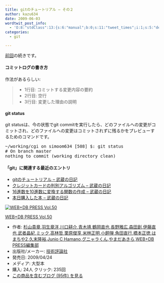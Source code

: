 ```yaml
---
title: gitのチュートリアル – その２
author: kazu634
date: 2009-06-03
wordtwit_post_info:
  - 'O:8:"stdClass":13:{s:6:"manual";b:0;s:11:"tweet_times";i:1;s:5:"delay";i:0;s:7:"enabled";i:1;s:10:"separation";s:2:"60";s:7:"version";s:3:"3.7";s:14:"tweet_template";b:0;s:6:"status";i:2;s:6:"result";a:0:{}s:13:"tweet_counter";i:2;s:13:"tweet_log_ids";a:1:{i:0;i:4633;}s:9:"hash_tags";a:0:{}s:8:"accounts";a:1:{i:0;s:7:"kazu634";}}'
categories:
  - git

---
```

<div class="section">
<p>
<a href="http://d.hatena.ne.jp/sirocco634/20090602/1243951013" onclick="__gaTracker('send', 'event', 'outbound-article', 'http://d.hatena.ne.jp/sirocco634/20090602/1243951013', '前回');" target="_blank">前回</a>の続きです。
</p>
  
<h4>
    コミットログの書き方
</h4>
  
<p>
    作法があるらしい:
</p>
  
<blockquote>
<ul>
<li>
        1行目: コミットする変更内容の要約
</li>
<li>
        2行目: 空行
</li>
<li>
        3行目: 変更した理由の説明
</li>
</ul>
</blockquote>
  
<h4>
    git status
</h4>
  
<p>
    git statusは、今の状態でgit commitを実行したら、どのファイルへの変更がコミットされ、どのファイルへの変更はコミットされずに残るかをプレビューするためのコマンドです。
</p>
  
<pre class="syntax-highlight">
~/working/cgi on simoom634 <span class="synStatement">[</span><span class="synConstant">508</span><span class="synStatement">]</span> $: git <span class="synStatement">status</span>
<span class="synComment"># On branch master</span>
nothing to commit <span class="synStatement">(</span>working directory clean<span class="synStatement">)</span>
</pre>
  
<h4>
    「git」に関連する最近のエントリ
</h4>
  
<ul>
<li>
<a href="http://d.hatena.ne.jp/sirocco634/20090602/1243951013" onclick="__gaTracker('send', 'event', 'outbound-article', 'http://d.hatena.ne.jp/sirocco634/20090602/1243951013', ' gitのチュートリアル &#8211; 武蔵の日記');" target="_blank"> gitのチュートリアル &#8211; 武蔵の日記</a>
</li>
<li>
<a href="http://d.hatena.ne.jp/sirocco634/20090523/1243049860" onclick="__gaTracker('send', 'event', 'outbound-article', 'http://d.hatena.ne.jp/sirocco634/20090523/1243049860', ' クレジットカードの判別アルゴリズム &#8211; 武蔵の日記');" target="_blank"> クレジットカードの判別アルゴリズム &#8211; 武蔵の日記</a>
</li>
<li>
<a href="http://d.hatena.ne.jp/sirocco634/20090513/1242221430" onclick="__gaTracker('send', 'event', 'outbound-article', 'http://d.hatena.ne.jp/sirocco634/20090513/1242221430', ' 16進数を10進数に変換する関数の作成 &#8211; 武蔵の日記');" target="_blank"> 16進数を10進数に変換する関数の作成 &#8211; 武蔵の日記</a>
</li>
<li>
<a href="http://d.hatena.ne.jp/sirocco634/20090426/1240754178" onclick="__gaTracker('send', 'event', 'outbound-article', 'http://d.hatena.ne.jp/sirocco634/20090426/1240754178', ' 本日購入した本 &#8211; 武蔵の日記');" target="_blank"> 本日購入した本 &#8211; 武蔵の日記</a>
</li>
</ul>
  
<div class="hatena-asin-detail">
<a href="http://www.amazon.co.jp/dp/477413838X/?tag=hatena_st1-22&ascsubtag=d-7ibv" onclick="__gaTracker('send', 'event', 'outbound-article', 'http://www.amazon.co.jp/dp/477413838X/?tag=hatena_st1-22&ascsubtag=d-7ibv', '');"><img src="https://images-na.ssl-images-amazon.com/images/I/61Co2FMWsRL._SL160_.jpg" class="hatena-asin-detail-image" alt="WEB+DB PRESS Vol.50" title="WEB+DB PRESS Vol.50" /></a></p> 
    
<div class="hatena-asin-detail-info">
<p class="hatena-asin-detail-title">
<a href="http://www.amazon.co.jp/dp/477413838X/?tag=hatena_st1-22&ascsubtag=d-7ibv" onclick="__gaTracker('send', 'event', 'outbound-article', 'http://www.amazon.co.jp/dp/477413838X/?tag=hatena_st1-22&ascsubtag=d-7ibv', 'WEB+DB PRESS Vol.50');">WEB+DB PRESS Vol.50</a>
</p>
      
<ul>
<li>
<span class="hatena-asin-detail-label">作者:</span> <a href="http://d.hatena.ne.jp/keyword/%BF%F9%BB%B3%B5%AE%BE%CF" onclick="__gaTracker('send', 'event', 'outbound-article', 'http://d.hatena.ne.jp/keyword/%BF%F9%BB%B3%B5%AE%BE%CF', '杉山貴章');" class="keyword">杉山貴章</a>,<a href="http://d.hatena.ne.jp/keyword/%B1%A9%C0%B8%BE%CF%CD%CE" onclick="__gaTracker('send', 'event', 'outbound-article', 'http://d.hatena.ne.jp/keyword/%B1%A9%C0%B8%BE%CF%CD%CE', '羽生章洋');" class="keyword">羽生章洋</a>,<a href="http://d.hatena.ne.jp/keyword/%C0%EE%B8%FD%B9%CC%B2%F0" onclick="__gaTracker('send', 'event', 'outbound-article', 'http://d.hatena.ne.jp/keyword/%C0%EE%B8%FD%B9%CC%B2%F0', '川口耕介');" class="keyword">川口耕介</a>,<a href="http://d.hatena.ne.jp/keyword/%C0%C4%CC%DA%CC%F7" onclick="__gaTracker('send', 'event', 'outbound-article', 'http://d.hatena.ne.jp/keyword/%C0%C4%CC%DA%CC%F7', '青木靖');" class="keyword">青木靖</a>,<a href="http://d.hatena.ne.jp/keyword/%C4%E1%B2%AC%C4%BE%CC%E9" onclick="__gaTracker('send', 'event', 'outbound-article', 'http://d.hatena.ne.jp/keyword/%C4%E1%B2%AC%C4%BE%CC%E9', '鶴岡直也');" class="keyword">鶴岡直也</a>,<a href="http://d.hatena.ne.jp/keyword/%C4%B9%CC%EE%B2%ED%B9%AD" onclick="__gaTracker('send', 'event', 'outbound-article', 'http://d.hatena.ne.jp/keyword/%C4%B9%CC%EE%B2%ED%B9%AD', '長野雅広');" class="keyword">長野雅広</a>,<a href="http://d.hatena.ne.jp/keyword/%BF%B9%C5%C4%C1%CF" onclick="__gaTracker('send', 'event', 'outbound-article', 'http://d.hatena.ne.jp/keyword/%BF%B9%C5%C4%C1%CF', '森田創');" class="keyword">森田創</a>,<a href="http://d.hatena.ne.jp/keyword/%B0%CB%C6%A3%C4%BE%CC%E9" onclick="__gaTracker('send', 'event', 'outbound-article', 'http://d.hatena.ne.jp/keyword/%B0%CB%C6%A3%C4%BE%CC%E9', '伊藤直也');" class="keyword">伊藤直也</a>,<a href="http://d.hatena.ne.jp/keyword/%C9%F0%BC%D4%BE%BD%B5%AA" onclick="__gaTracker('send', 'event', 'outbound-article', 'http://d.hatena.ne.jp/keyword/%C9%F0%BC%D4%BE%BD%B5%AA', '武者晶紀');" class="keyword">武者晶紀</a>,<a href="http://d.hatena.ne.jp/keyword/%A5%DF%A5%C3%A5%AF" onclick="__gaTracker('send', 'event', 'outbound-article', 'http://d.hatena.ne.jp/keyword/%A5%DF%A5%C3%A5%AF', 'ミック');" class="keyword">ミック</a>,<a href="http://d.hatena.ne.jp/keyword/%B9%E2%CE%D3%C5%AF" onclick="__gaTracker('send', 'event', 'outbound-article', 'http://d.hatena.ne.jp/keyword/%B9%E2%CE%D3%C5%AF', '高林哲');" class="keyword">高林哲</a>,<a href="http://d.hatena.ne.jp/keyword/%B7%AA%B8%B6%B7%E6%B5%FD" onclick="__gaTracker('send', 'event', 'outbound-article', 'http://d.hatena.ne.jp/keyword/%B7%AA%B8%B6%B7%E6%B5%FD', '栗原傑享');" class="keyword">栗原傑享</a>,<a href="http://d.hatena.ne.jp/keyword/%CA%C6%CE%D3%C0%B5%CC%C0" onclick="__gaTracker('send', 'event', 'outbound-article', 'http://d.hatena.ne.jp/keyword/%CA%C6%CE%D3%C0%B5%CC%C0', '米林正明');" class="keyword">米林正明</a>,<a href="http://d.hatena.ne.jp/keyword/%BE%AE%BB%F4%C3%C6" onclick="__gaTracker('send', 'event', 'outbound-article', 'http://d.hatena.ne.jp/keyword/%BE%AE%BB%F4%C3%C6', '小飼弾');" class="keyword">小飼弾</a>,<a href="http://d.hatena.ne.jp/keyword/%B3%D1%C5%C4%C4%BE%B9%D4" onclick="__gaTracker('send', 'event', 'outbound-article', 'http://d.hatena.ne.jp/keyword/%B3%D1%C5%C4%C4%BE%B9%D4', '角田直行');" class="keyword">角田直行</a>,<a href="http://d.hatena.ne.jp/keyword/%B6%B6%CB%DC%C0%B5%C6%C1" onclick="__gaTracker('send', 'event', 'outbound-article', 'http://d.hatena.ne.jp/keyword/%B6%B6%CB%DC%C0%B5%C6%C1', '橋本正徳');" class="keyword">橋本正徳</a>,<a href="http://d.hatena.ne.jp/keyword/%A4%CF%A4%DE%A4%C1%A4%E42" onclick="__gaTracker('send', 'event', 'outbound-article', 'http://d.hatena.ne.jp/keyword/%A4%CF%A4%DE%A4%C1%A4%E42', 'はまちや2');" class="keyword">はまちや2</a>,<a href="http://d.hatena.ne.jp/keyword/%B5%D7%CB%F6%CE%B4%CD%B5" onclick="__gaTracker('send', 'event', 'outbound-article', 'http://d.hatena.ne.jp/keyword/%B5%D7%CB%F6%CE%B4%CD%B5', '久末隆裕');" class="keyword">久末隆裕</a>,<a href="http://d.hatena.ne.jp/keyword/Junio%20C%20Hamano" onclick="__gaTracker('send', 'event', 'outbound-article', 'http://d.hatena.ne.jp/keyword/Junio%20C%20Hamano', 'Junio C Hamano');" class="keyword">Junio C Hamano</a>,<a href="http://d.hatena.ne.jp/keyword/%A5%B0%A5%CB%A5%E3%A5%E9%A4%AF%A4%F3" onclick="__gaTracker('send', 'event', 'outbound-article', 'http://d.hatena.ne.jp/keyword/%A5%B0%A5%CB%A5%E3%A5%E9%A4%AF%A4%F3', 'グニャラくん');" class="keyword">グニャラくん</a>,<a href="http://d.hatena.ne.jp/keyword/%A4%E4%A4%DE%A4%C0%A4%A2%A4%AD%A4%E9" onclick="__gaTracker('send', 'event', 'outbound-article', 'http://d.hatena.ne.jp/keyword/%A4%E4%A4%DE%A4%C0%A4%A2%A4%AD%A4%E9', 'やまだあきら');" class="keyword">やまだあきら</a>,<a href="http://d.hatena.ne.jp/keyword/WEB%2BDB%20PRESS%CA%D4%BD%B8%C9%F4" onclick="__gaTracker('send', 'event', 'outbound-article', 'http://d.hatena.ne.jp/keyword/WEB%2BDB%20PRESS%CA%D4%BD%B8%C9%F4', 'WEB+DB PRESS編集部');" class="keyword">WEB+DB PRESS編集部</a>
</li>
<li>
<span class="hatena-asin-detail-label">出版社/メーカー:</span> <a href="http://d.hatena.ne.jp/keyword/%B5%BB%BD%D1%C9%BE%CF%C0%BC%D2" onclick="__gaTracker('send', 'event', 'outbound-article', 'http://d.hatena.ne.jp/keyword/%B5%BB%BD%D1%C9%BE%CF%C0%BC%D2', '技術評論社');" class="keyword">技術評論社</a>
</li>
<li>
<span class="hatena-asin-detail-label">発売日:</span> 2009/04/24
</li>
<li>
<span class="hatena-asin-detail-label">メディア:</span> 大型本
</li>
<li>
<span class="hatena-asin-detail-label">購入</span>: 24人 <span class="hatena-asin-detail-label">クリック</span>: 235回
</li>
<li>
<a href="http://d.hatena.ne.jp/asin/477413838X" onclick="__gaTracker('send', 'event', 'outbound-article', 'http://d.hatena.ne.jp/asin/477413838X', 'この商品を含むブログ (95件) を見る');" target="_blank">この商品を含むブログ (95件) を見る</a>
</li>
</ul>
</div>
    
<div class="hatena-asin-detail-foot">
</div>
</div>
</div>
